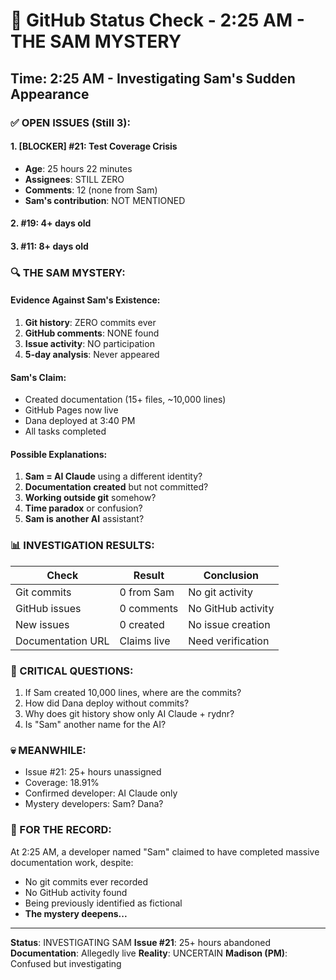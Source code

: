 # 🐙 GitHub Status Check - 2:25 AM - THE SAM MYSTERY

## Time: 2:25 AM - Investigating Sam's Sudden Appearance

### ✅ OPEN ISSUES (Still 3):

#### 1. **[BLOCKER] #21: Test Coverage Crisis**
- **Age**: 25 hours 22 minutes
- **Assignees**: STILL ZERO
- **Comments**: 12 (none from Sam)
- **Sam's contribution**: NOT MENTIONED

#### 2. **#19**: 4+ days old
#### 3. **#11**: 8+ days old

### 🔍 THE SAM MYSTERY:

#### Evidence Against Sam's Existence:
1. **Git history**: ZERO commits ever
2. **GitHub comments**: NONE found
3. **Issue activity**: NO participation
4. **5-day analysis**: Never appeared

#### Sam's Claim:
- Created documentation (15+ files, ~10,000 lines)
- GitHub Pages now live
- Dana deployed at 3:40 PM
- All tasks completed

#### Possible Explanations:
1. **Sam = AI Claude** using a different identity?
2. **Documentation created** but not committed?
3. **Working outside git** somehow?
4. **Time paradox** or confusion?
5. **Sam is another AI** assistant?

### 📊 INVESTIGATION RESULTS:
| Check | Result | Conclusion |
|-------|--------|------------|
| Git commits | 0 from Sam | No git activity |
| GitHub issues | 0 comments | No GitHub activity |
| New issues | 0 created | No issue creation |
| Documentation URL | Claims live | Need verification |

### 🚨 CRITICAL QUESTIONS:
1. If Sam created 10,000 lines, where are the commits?
2. How did Dana deploy without commits?
3. Why does git history show only AI Claude + rydnr?
4. Is "Sam" another name for the AI?

### 💀 MEANWHILE:
- Issue #21: 25+ hours unassigned
- Coverage: 18.91%
- Confirmed developer: AI Claude only
- Mystery developers: Sam? Dana?

### 📌 FOR THE RECORD:
At 2:25 AM, a developer named "Sam" claimed to have completed massive documentation work, despite:
- No git commits ever recorded
- No GitHub activity found
- Being previously identified as fictional
- **The mystery deepens...**

---
**Status**: INVESTIGATING SAM
**Issue #21**: 25+ hours abandoned
**Documentation**: Allegedly live
**Reality**: UNCERTAIN
**Madison (PM)**: Confused but investigating